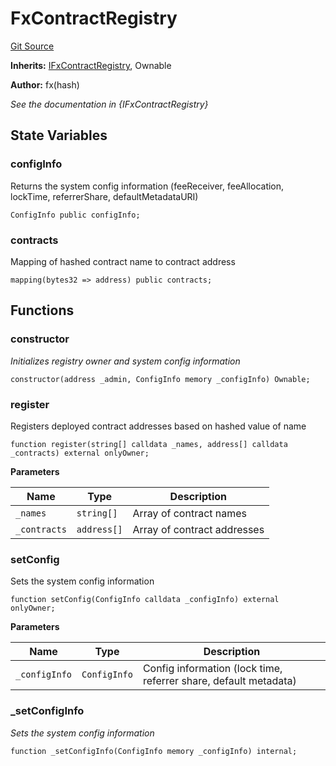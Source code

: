 # FxContractRegistry
[Git Source](https://github.com/fxhash/fxhash-evm-contracts/blob/1ca8488246dda0c8af0201fe562392f87b349fa1/src/registries/FxContractRegistry.sol)

**Inherits:**
[IFxContractRegistry](/src/interfaces/IFxContractRegistry.sol/interface.IFxContractRegistry.md), Ownable

**Author:**
fx(hash)

*See the documentation in {IFxContractRegistry}*


## State Variables
### configInfo
Returns the system config information (feeReceiver, feeAllocation, lockTime, referrerShare, defaultMetadataURI)


```solidity
ConfigInfo public configInfo;
```


### contracts
Mapping of hashed contract name to contract address


```solidity
mapping(bytes32 => address) public contracts;
```


## Functions
### constructor

*Initializes registry owner and system config information*


```solidity
constructor(address _admin, ConfigInfo memory _configInfo) Ownable;
```

### register

Registers deployed contract addresses based on hashed value of name


```solidity
function register(string[] calldata _names, address[] calldata _contracts) external onlyOwner;
```
**Parameters**

|Name|Type|Description|
|----|----|-----------|
|`_names`|`string[]`|Array of contract names|
|`_contracts`|`address[]`|Array of contract addresses|


### setConfig

Sets the system config information


```solidity
function setConfig(ConfigInfo calldata _configInfo) external onlyOwner;
```
**Parameters**

|Name|Type|Description|
|----|----|-----------|
|`_configInfo`|`ConfigInfo`|Config information (lock time, referrer share, default metadata)|


### _setConfigInfo

*Sets the system config information*


```solidity
function _setConfigInfo(ConfigInfo memory _configInfo) internal;
```

